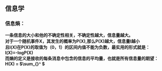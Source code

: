 ## 信息学
### 信息熵：  
**一条信息的大小和他的不确定性相关，不确定性越大，信息量越大。  
对于一个随机事件X，其发生的概率为P(X),那么P(X)越大，信息量l越小  
且l(X)在P(X)的取值为（0，1）的区间内值不能为负数，最实用的形式就是：  
l(X)=-logP(X)  
而熵的定义是接收的每条消息中包含的信息的平均量，也就是所有信息量的期望：  
H(X) = $\sum_{}^ $**
